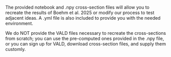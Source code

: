 The provided notebook and .npy cross-section files will allow you to recreate the results of Boehm et al. 2025 or modify our process to test adjacent ideas.
A .yml file is also included to provide you with the needed environment.

We do NOT provide the VALD files necessary to recreate the cross-sections from scratch; you can use the pre-computed ones provided in the .npy file, or you can sign up for VALD, download cross-section files, and supply them customly.
